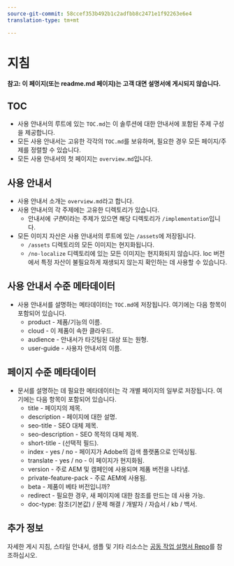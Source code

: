 ```yaml
---
source-git-commit: 58ccef353b492b1c2adfbb8c2471e1f92263e6e4
translation-type: tm+mt

---
```

# 지침

**참고: 이 페이지(또는 readme.md 페이지)는 고객 대면 설명서에 게시되지 않습니다.**

## TOC

+ 사용 안내서의 루트에 있는 `TOC.md`는 이 솔루션에 대한 안내서에 포함된 주제 구성을 제공합니다.
+ 모든 사용 안내서는 고유한 각각의 `TOC.md`를 보유하며, 필요한 경우 모든 페이지/주제를 정렬할 수 있습니다.
+ 모든 사용 안내서의 첫 페이지는 `overview.md`입니다.

## 사용 안내서

+ 사용 안내서 소개는 `overview.md`라고 합니다.
+ 사용 안내서의 각 주제에는 고유한 디렉토리가 있습니다.
   + 안내서에 *구현*&#x200B;이라는 주제가 있으면 해당 디렉토리가 `/implementation`입니다.
+ 모든 이미지 자산은 사용 안내서의 루트에 있는 `/assets`에 저장됩니다.
   + `/assets` 디렉토리의 모든 이미지는 현지화됩니다.
   + `/no-localize` 디렉토리에 있는 모든 이미지는 현지화되지 않습니다. loc 버전에서 특정 자산이 불필요하게 재생되지 않는지 확인하는 데 사용할 수 있습니다.

## 사용 안내서 수준 메타데이터

+ 사용 안내서를 설명하는 메타데이터는 `TOC.md`에 저장됩니다. 여기에는 다음 항목이 포함되어 있습니다.
   + product - 제품/기능의 이름.
   + cloud - 이 제품이 속한 클라우드.
   + audience - 안내서가 타깃팅된 대상 또는 원형.
   + user-guide - 사용자 안내서의 이름.

## 페이지 수준 메타데이터

+ 문서를 설명하는 데 필요한 메타데이터는 각 개별 페이지의 일부로 저장됩니다. 여기에는 다음 항목이 포함되어 있습니다.
   + title - 페이지의 제목.
   + description - 페이지에 대한 설명.
   + seo-title - SEO 대체 제목.
   + seo-description - SEO 목적의 대체 제목.
   + short-title - (선택적 필드).
   + index - yes / no - 페이지가 Adobe의 검색 플랫폼으로 인덱싱됨.
   + translate - yes / no - 이 페이지가 현지화됨.
   + version - 주로 AEM 및 캠페인에 사용되며 제품 버전을 나타냄.
   + private-feature-pack - 주로 AEM에 사용됨.
   + beta - 제품이 베타 버전입니까?
   + redirect - 필요한 경우, 새 페이지에 대한 참조를 만드는 데 사용 가능.
   + doc-type: 참조(기본값) / 문제 해결 / 개발자 / 자습서 / kb / 백서.

## 추가 정보

자세한 게시 지침, 스타일 안내서, 샘플 및 기타 리소스는 [공동 작업 설명서 Repo](https://git.corp.adobe.com/AdobeDocs/collaborative-doc-instructions)를 참조하십시오.
